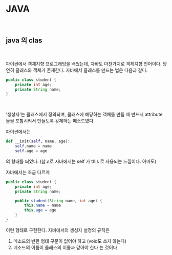 # JAVA
<br>

## java 의 clas
<br>

파이썬에서 객체지향 프로그래밍을 배웠는데, 자바도 마찬가지로 객체지향 언어이다. 당연히 클래스와 객체가 존재한다. 자바에서 클래스를 만드는 법은 다음과 같다.
<br>

```java
public class student {
    private int age;
    private String name;
}
```

<br>

'생성자'는 클래스에서 정의되며, 클래스에 해당하는 객체를 만들 때 반드시 attribute 들을 포함시켜서 만들도록 강제하는 메소드였다.

파이썬에서는
```python
def __init(self, name, age):
    self.name = name
    self.age = age
```
의 형태를 띄었다. (참고로 자바에서는 self 가 this 로 사용되는 느낌이다. 아마도)

자바에서는 조금 다르게
```java
public class student {
    private int age;
    private String name;

    public student(String name, int age) {
        this.name = name
        this.age = age
    }
}
```
이런 형태로 구현한다. 자바에서의 생성자 설정의 규칙은
1. 메소드의 반환 형태 구문이 없어야 하고 (void도 쓰지 않는다)
2. 메소드의 이름이 클래스의 이름과 같아야 한다
는 것이다